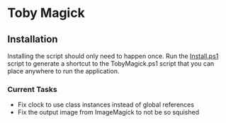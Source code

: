 # Toby Magick

## Installation
Installing the script should only need to happen once. Run the [Install.ps1](./Install.ps1) script to generate a shortcut to the TobyMagick.ps1 script that you can place anywhere to run the application.

### Current Tasks

- Fix clock to use class instances instead of global references
- Fix the output image from ImageMagick to not be so squished

